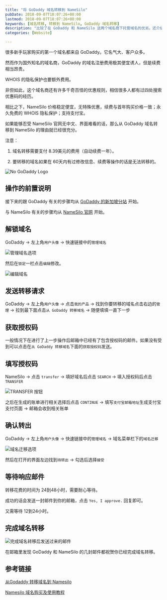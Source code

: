 ```yaml
---
title: "将 GoDaddy 域名转移到 NameSilo"
pubDate: 2018-09-07T18:07:26+08:00
lastmod: 2018-09-07T18:07:26+08:00
keywords: [域名转移, 转移到 NameSilo, GoDaddy 域名转移]
description: "比较了在 GoDaddy 和 NameSilo 这两个域名商下托管域名的优劣。还介绍了如何将 GoDaddy 域名转移到 NameSilo 的详细步骤和方法。"
categories: [Website]

---
```


很多新手玩家购买的第一个域名都来自 GoDaddy。它名气大、客户众多。

然而作为国外知名的域名商，GoDaddy 的域名注册费用极其便宜诱人，但是续费相当昂贵。

WHOIS 的隐私保护也要额外费用。

非但如此，这个域名商还有许多千奇百怪的优惠规则，相信很多人都有过四处搜索优惠码的经历。

相比之下，NameSilo 价格稳定便宜，无特殊优惠，续费与首年购买价格一致；永久免费的 WHOIS 隐私保护；支持支付宝。

如果能够忍受 NameSilo 官网无中文、界面难看的话，那么从 GoDaddy 域名转移到 NameSilo 的理由就已经很充分。

注意：

1. 域名转移需要支付 8.39美元的费用（自动续费一年）。

2. 要转移的域名如果在 60天内有过修改信息、续费等操作的话是无法转移的。

![No GoDaddy Logo](/images/transfer-godaddy-domain-to-namesilo/no-godaddy-logo.webp "No GoDaddy Logo")

## 操作的前置说明

接下来的跟 GoDaddy 有关的步骤均从 [GoDaddy 的新加坡分站](https://sg.godaddy.com/zh/ "GoDaddy 的新加坡分站") 开始。

与 NameSilo 有关的步骤均从 [NameSilo 官网](https://www.namesilo.com/ "NameSilo 官网") 开始。

## 解锁域名

GoDaddy -> 左上角`用户头像` -> 快速链接中的`管理域名`

![管理域名选项](/images/transfer-godaddy-domain-to-namesilo/manager-domain.webp "管理域名选项")

然后在`锁定`一栏点击`编辑`修改。

![编辑域名](/images/transfer-godaddy-domain-to-namesilo/edit-domain.webp "编辑域名")

## 发送转移请求

GoDaddy -> 左上角`用户头像` -> 点击`我的产品` -> 找到你要转移的域名点击右边的`管理` -> 拉到最下面点击`从 GoDaddy 转移域名` -> 随便填填一直下一步

## 获取授权码

一般情况下在进行了上一步操作后邮箱中已经有了包含授权码的邮件。如果没有受到可以点击在`从 GoDaddy 转移域名`下面的`获取授权码`发送。

## 填写授权码

NameSilo -> 点击 `transfer` -> 填好域名后点击 `SEARCH` -> 填入授权码后点击 `TRANSFER`

![TRANSFER 按钮](/images/transfer-godaddy-domain-to-namesilo/transfer.webp "TRANSFER 按钮")

之后在生成的账单进行相关选择后点击 `CONTINUE` -> 填写`支付宝邮箱地址`生成支付宝支付页面 -> 邮箱会收到相关账单

## 确认转出

GoDaddy -> 左上角`用户头像` -> 快速链接中的`管理域名` -> 域名菜单栏下的`域名迁移`

![域名迁移选项](/images/transfer-godaddy-domain-to-namesilo/domain-transfer.webp "域名迁移选项")

然后在打开的界面左边找到`待转出` -> 勾选后选择`接受`

## 等待响应邮件

转移花费的时间为 24到48小时，需要耐心等待。

成功的话会发送一封邮件到你的邮箱，点击 `Yes, I approve.` 回复即可。

又需等待 12到24小时。

## 完成域名转移

![完成域名转移后发送过来的邮件](/images/transfer-godaddy-domain-to-namesilo/finish-email.webp "完成域名转移后发送过来的邮件")

在邮箱里发现 GoDaddy 和 NameSilo 的几封邮件都祝贺你已经完成域名转移。

## 参考链接

[从Godaddy 转移域名到 Namesilo](https://go2think.com/%E4%BB%8E-godaddy-%E8%BD%AC%E7%A7%BB%E5%9F%9F%E5%90%8D%E5%88%B0-namesilo-2017-%E6%9C%80%E6%96%B0/ "从 Godaddy 转移域名到 Namesilo")

[Namesilo 域名购买及使用教程](https://www.jianshu.com/p/27b0ebdcec2c "Namesilo 域名购买及使用教程")